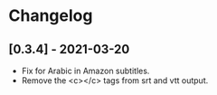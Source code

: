 # Changelog

## [0.3.4] - 2021-03-20
 * Fix for Arabic in Amazon subtitles.
 * Remove the &lt;c&gt;&lt;/c&gt; tags from srt and vtt output.

